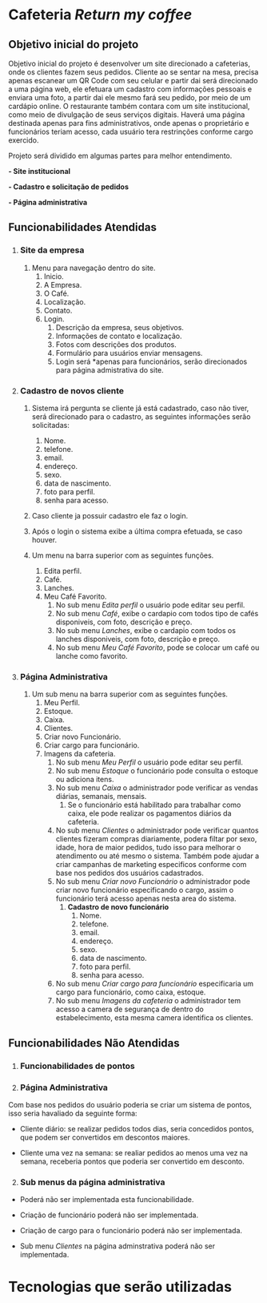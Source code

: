 # Cafeteria *Return my coffee*

## Objetivo inicial do projeto

Objetivo inicial do projeto é desenvolver um site direcionado a cafeterias, onde os clientes fazem seus pedidos.
Cliente ao se sentar na mesa, precisa apenas escanear um QR Code com seu celular e partir dai será direcionado a uma página web, ele efetuara um cadastro com informações pessoais e enviara uma foto, a partir dai ele mesmo fará seu pedido, por meio de um cardápio online.
O restaurante também contara com um site institucional, como meio de divulgação de seus serviços digitais.
Haverá uma página destinada apenas para fins administrativos, onde apenas o proprietário e funcionários teriam acesso, cada usuário tera restrinções conforme cargo exercido.

Projeto será dividido em algumas partes para melhor entendimento.

**- Site institucional**

**- Cadastro e solicitação de pedidos**

**- Página administrativa**

## Funcionabilidades Atendidas

1. ### **Site da empresa**

   1. Menu para navegação dentro do site.
      1. Inicio.
      2. A Empresa.
      3. O Café.
      4. Localização.
      5. Contato.
      6. Login.
         1. Descrição da empresa, seus objetivos.
         2. Informações de contato  e localização.
         3. Fotos com descrições dos produtos.
         4. Formulário para usuários enviar mensagens.
         5. Login será *apenas para funcionários, serão direcionados para página admistrativa do site.

2. ### **Cadastro de novos cliente**

   1. Sistema irá pergunta se cliente já está cadastrado, caso não tiver, será direcionado para o cadastro, as seguintes informações serão solicitadas:
      1. Nome.
      2. telefone.
      3. email.
      4. endereço.
      5. sexo.
      6. data de nascimento.
      7. foto para perfil.
      8. senha para acesso.
   
   2. Caso cliente ja possuir cadastro ele faz o login.
   3. Após o login o sistema exibe a última compra efetuada, se caso houver.
   4. Um menu na barra superior com as seguintes funções.
      1. Edita perfil.
      2. Café.
      3. Lanches.
      4. Meu Café Favorito.
         1. No sub menu *Edita perfil* o usuário pode editar seu perfil.
         2. No sub menu *Café*, exibe o cardapio com todos tipo de cafés disponiveis, com foto, descrição e preço.
         3. No sub menu *Lanches*, exibe o cardapio com todos os lanches disponiveis, com foto, descrição e preço.
         4. No sub menu *Meu Café Favorito*, pode se colocar um café ou lanche como favorito.

3. ### **Página Administrativa**


   1. Um sub menu na barra superior com as seguintes funções.
      1. Meu Perfil.
      2. Estoque.
      3. Caixa.
      4. Clientes.
      5. Criar novo Funcionário.
      6. Criar cargo para funcionário.
      7. Imagens da cafeteria.
         1. No sub menu *Meu Perfil* o usuário pode editar seu perfil.
         2. No sub menu *Estoque* o funcionário pode consulta o estoque ou adiciona itens.
         3. No sub menu *Caixa* o administrador pode verificar as vendas diárias, semanais, mensais.
            1. Se o funcionário está habilitado para trabalhar como caixa, ele pode realizar os pagamentos diários da cafeteria.
         4. No sub menu *Clientes* o administrador pode verificar quantos clientes fizeram compras diariamente, podera filtar por sexo, idade, hora de maior pedidos, tudo isso para melhorar o atendimento ou até mesmo o sistema. Também pode ajudar a criar campanhas de marketing especificos conforme com base nos pedidos dos usuários cadastrados.
         5. No sub menu *Criar novo Funcionário* o administrador pode criar novo funcionário especificando o cargo, assim o funcionário terá acesso apenas nesta area do sistema.
            1. **Cadastro de novo funcionário**
               1. Nome.
               2. telefone.
               3. email.
               4. endereço.
               5. sexo.
               6. data de nascimento.
               7. foto para perfil.
               8. senha para acesso.
         6. No sub menu *Criar cargo para funcionário* especificaria um cargo para funcionário, como caixa, estoque.
         7. No sub menu *Imagens da cafeteria* o administrador tem acesso a camera de segurança de dentro do estabelecimento, esta mesma camera identifica os clientes.


## Funcionabilidades Não Atendidas


1. ### **Funcionabilidades de pontos**
1. ### **Página Administrativa**

Com base nos pedidos do usuário poderia se criar um sistema de pontos, isso seria havaliado da seguinte forma:

- Cliente diário: se realizar pedidos todos dias, seria concedidos pontos, que podem ser convertidos em descontos maiores.
  
- Cliente uma vez na semana: se realiar pedidos ao menos uma vez na semana, receberia pontos que poderia ser convertido em desconto.

2. ### **Sub menus da página administrativa**

- Poderá não ser implementada esta funcionabilidade.

- Criação de funcionário poderá não ser implementada.

- Criação de cargo para o funcionário poderá não ser implementada.

- Sub menu *Clientes* na página adminstrativa poderá não ser implementada.


# Tecnologias que serão utilizadas
